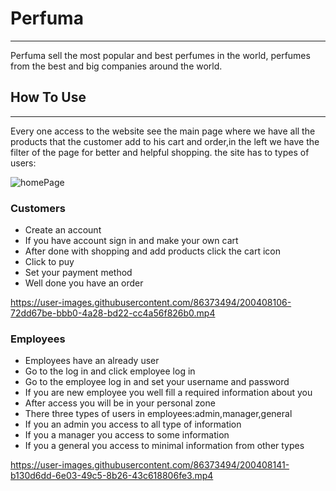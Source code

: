 # Perfuma
___
  Perfuma sell the most popular and best perfumes in the world, perfumes from the best and big companies around the world.
 
## How To Use
___
Every one access to the website see the main page where we have all the products that the customer add to his cart and order,in the left we have the filter of the page for better and helpful shopping.
the site has to types of users:

![homePage](https://user-images.githubusercontent.com/86373494/200408215-f7d92c03-c1bf-40c9-bfd8-0d629c9bb4cf.png)

### Customers
* Create an account
* If you have account sign in and make your own cart
* After done with shopping and add products click the cart icon
* Click to puy 
* Set your payment method
* Well done you have an order


https://user-images.githubusercontent.com/86373494/200408106-72dd67be-bbb0-4a28-bd22-cc4a56f826b0.mp4




### Employees
 
* Employees have an already user
* Go to the log in and click employee log in 
* Go to the employee log in and set your username and password
* If you are new employee you well fill a required information about you
* After access you will be in your personal zone 
* There three types of users in employees:admin,manager,general
* If you an admin you access to all type of information
* If you a manager you access to some information
* If you a general you access to minimal information from other types


https://user-images.githubusercontent.com/86373494/200408141-b130d6dd-6e03-49c5-8b26-43c618806fe3.mp4

